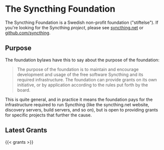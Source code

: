 # The Syncthing Foundation

The Syncthing Foundation is a Swedish non-profit foundation
("stiftelse"). If you're looking for the Syncthing _project_, please see [syncthing.net](https://syncthing.net/) or [github.com/syncthing](https://github.com/syncthing/).

## Purpose

The foundation bylaws have this to say about the purpose of the foundation:

> The purpose of the foundation is to maintain and encourage development and
> usage of the free software Syncthing and its required infrastructure. The
> foundation can provide grants on its own initiative, or by application
> according to the rules put forth by the board.

This is quite general, and in practice it means the foundation pays for the
infrastructure required to run Syncthing (like the syncthing.net website,
discovery servers, build servers, and so on), but is open to providing grants
for specific projects that further the cause.

## Latest Grants

{{< grants >}}
